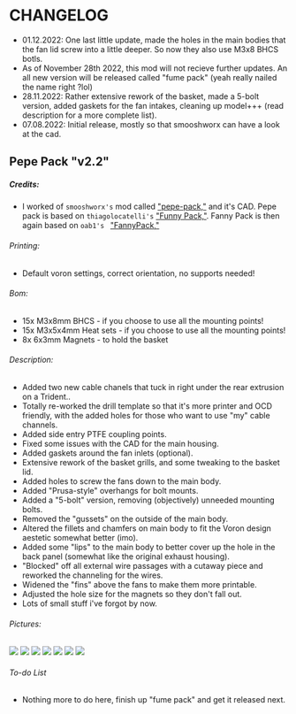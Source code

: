 # CHANGELOG
- 01.12.2022: One last little update, made the holes in the main bodies that the fan lid screw into a little deeper. So now they also use M3x8 BHCS botls. 
- As of November 28th 2022, this mod will not recieve further updates. An all new version will be released called "fume pack" (yeah really nailed the name right ?lol)
- 28.11.2022: Rather extensive rework of the basket, made a 5-bolt version, added gaskets for the fan intakes, cleaning up model+++ (read description for a more complete list).
- 07.08.2022: Initial release, mostly so that smooshworx can have a look at the cad.

## Pepe Pack "v2.2"
##### Credits:
- I worked of `smooshworx's` mod called ["pepe-pack,"](https://github.com/smooshworx/pepe-pack) and it's CAD. Pepe pack is based on `thiagolocatelli's` ["Funny Pack,"](https://github.com/3DPrintingMods/Voron/tree/master/Mods/funny_pack). Fanny Pack is then again based on `oab1's ` ["FannyPack,"](https://github.com/oab1/VoronMods/tree/main/v2.2%20Recirculating%20Filter)

###### Printing:
- Default voron settings, correct orientation, no supports needed!

###### Bom:
- 15x M3x8mm BHCS - if you choose to use all the mounting points!
- 15x M3x5x4mm Heat sets - if you choose to use all the mounting points!
- 8x 6x3mm Magnets - to hold the basket

###### Description:
- Added two new cable chanels that tuck in right under the rear extrusion on a Trident..
- Totally re-worked the drill template so that it's more printer and OCD friendly, with the added holes for those who want to use "my" cable channels.
- Added side entry PTFE coupling points.
- Fixed some issues with the CAD for the main housing.
- Added gaskets around the fan inlets (optional).
- Extensive rework of the basket grills, and some tweaking to the basket lid.
- Added holes to screw the fans down to the main body.
- Added "Prusa-style" overhangs for bolt mounts.
- Added a "5-bolt" version, removing (objectively) unneeded mounting bolts.
- Removed the "gussets" on the outside of the main body.
- Altered the fillets and chamfers on main body to fit the Voron design aestetic somewhat better (imo).
- Added some "lips" to the main body to better cover up the hole in the back panel (somewhat like the original exhaust housing).
- "Blocked" off all external wire passages with a cutaway piece and reworked the channeling for the wires.
- Widened the "fins" above the fans to make them more printable.
- Adjusted the hole size for the magnets so they don't fall out.
- Lots of small stuff i've forgot by now.


###### Pictures:
![](./pics/1.png)
![](./pics/2.png)
![](./pics/3.png)
![](./pics/4.png)
![](./pics/5.png)
![](./pics/6.png)
![](./pics/7.png)

###### To-do List
- Nothing more to do here, finish up "fume pack" and get it released next.
